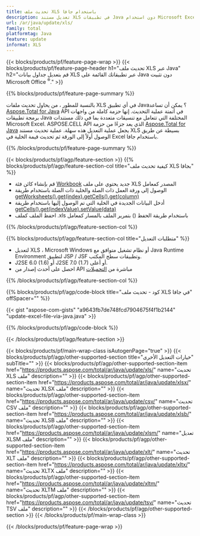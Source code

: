 ```yaml
---
title: تحديث ملف XLS باستخدام جافا
description: تعديل مستند XLS في تطبيقات Java دون استخدام Microsoft Excel. تحسين التعليمات البرمجية لأسرع طريقة لكتابة وتحرير ملف excel في جافا.
url: /ar/java/update/xls/
family: total
platformtag: Java
feature: update
informat: XLS
---
```

{{< blocks/products/pf/feature-page-wrap >}}
{{< blocks/products/pf/feature-page-header h1="تحديث ملف XLS عبر Java" h2="قم بتعديل جداول بيانات XLS عبر تطبيقاتك القائمة على Java دون تثبيت Microsoft Office <sup>&reg;</sup>." >}}

{{% blocks/products/pf/feature-page-summary %}}

بالنسبة للمطور ، من يحاول تحديث ملفات XLS في أي تطبيق Java؟ يمكن أن تساعد [Aspose.Total for Java](https://products.aspose.com/total/java/) API في أتمتة عملية التحديث. إنها حزمة كاملة من واجهات برمجة تطبيقات Java المختلفة التي تتعامل مع تنسيقات متعددة بما في ذلك مستندات Microsoft Excel. ASPOSE.CELL API الذي يعد جزءًا من حزمة [Aspose.Total for Java](https://products.aspose.com/total/java/) يجعل عملية التعديل هذه سهلة. عملية تحديث مستند XLS بسيطة عن طريق الوصول أولاً إلى الورقة ثم تحديث قيمة الخلية في Excel باستخدام جافا.

{{% /blocks/products/pf/feature-page-summary %}}

{{< blocks/products/pf/agp/feature-section >}}
{{% blocks/products/pf/agp/feature-section-col title="كيفية تحديث ملف XLS بجافا" %}}

- قم بإنشاء كائن فئة [Workbook](https://reference.aspose.com/cells/java/com.aspose.cells/Workbook) جديد يحتوي على ملف XLS المصدر كمعامل
- الوصول إلى ورقة العمل ذات الصلة والخلية ذات الصلة باستخدام طريقة [getWorksheets().get(index).getCells().get(column)](https://reference.aspose.com/cells/java/com.aspose.cells/cells#Item%20(int))
- أدخل البيانات الجديدة في الخلية التي تم الوصول إليها باستخدام طريقة [getCells().get(indexValue).setValue(data)](https://reference.aspose.com/cells/java/com.aspose.cells/cell#Value)
- احفظ الملف كملف .xls باستخدام طريقة الحفظ () بتمرير الملف بالمسار كمعامل

{{% /blocks/products/pf/agp/feature-section-col %}}

{{% blocks/products/pf/agp/feature-section-col title="متطلبات التعديل" %}}

- لتعديل XLS ، Microsoft Windows أو نظام تشغيل متوافق مع Java Runtime Environment لتطبيق JSP / JSF وتطبيقات سطح المكتب.
- J2SE 6.0 (1.6) أو J2SE 7.0 (1.7) أو أعلى.
- احصل على أحدث إصدار من API مباشرة من [التحميلات](https://docs.aspose.com/cells/java/installation/)

{{% /blocks/products/pf/agp/feature-section-col %}}

{{% blocks/products/pf/agp/code-block title="كود - تحديث ملف XLS في جافا" offSpacer="" %}}

{{< gist "aspose-com-gists" "a9643fb7de748fcd7904675f4f1b2144" "update-excel-file-via-java.java" >}}

{{% /blocks/products/pf/agp/code-block %}}

{{< /blocks/products/pf/agp/feature-section >}}

{{< blocks/products/pf/main-wrap-class isAutogenPage="true" >}}
{{< blocks/products/pf/agp/other-supported-section title="خيارات التعديل الأخرى" subTitle="" >}}
{{< blocks/products/pf/agp/other-supported-section-item href="https://products.aspose.com/total/ar/java/update/xls/" name="تحديث XLS ملف" description="" >}}
{{< blocks/products/pf/agp/other-supported-section-item href="https://products.aspose.com/total/ar/java/update/xlsx/" name="تحديث XLSX ملف" description="" >}}
{{< blocks/products/pf/agp/other-supported-section-item href="https://products.aspose.com/total/ar/java/update/csv/" name="تحديث CSV ملف" description="" >}}
{{< blocks/products/pf/agp/other-supported-section-item href="https://products.aspose.com/total/ar/java/update/xlsb/" name="تحديث XLSB ملف" description="" >}}
{{< blocks/products/pf/agp/other-supported-section-item href="https://products.aspose.com/total/ar/java/update/xlsm/" name="تعديل XLSM ملف" description="" >}}
{{< blocks/products/pf/agp/other-supported-section-item href="https://products.aspose.com/total/ar/java/update/xlt/" name="تحديث XLT ملف" description="" >}}
{{< blocks/products/pf/agp/other-supported-section-item href="https://products.aspose.com/total/ar/java/update/xltx/" name="تحديث XLTX ملف" description="" >}}
{{< blocks/products/pf/agp/other-supported-section-item href="https://products.aspose.com/total/ar/java/update/xltm/" name="تحديث XLTM ملف" description="" >}}
{{< blocks/products/pf/agp/other-supported-section-item href="https://products.aspose.com/total/ar/java/update/tsv/" name="تحديث TSV ملف" description="" >}}
{{< /blocks/products/pf/agp/other-supported-section >}}
{{< /blocks/products/pf/main-wrap-class >}}

{{< /blocks/products/pf/feature-page-wrap >}}
